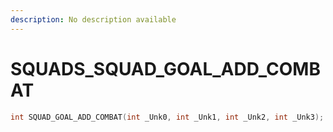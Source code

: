```yaml
---
description: No description available 
---
```


# SQUADS\_SQUAD_GOAL_ADD_COMBAT

```cpp
int SQUAD_GOAL_ADD_COMBAT(int _Unk0, int _Unk1, int _Unk2, int _Unk3);
```